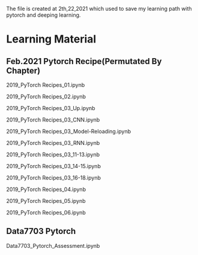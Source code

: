 The file is created at 2th,22,2021 which used to save my learning path with pytorch and deeping learning.

# Learning Material
## Feb.2021 Pytorch Recipe(Permutated By Chapter)
  2019_PyTorch Recipes_01.ipynb

  2019_PyTorch Recipes_02.ipynb
  
  2019_PyTorch Recipes_03_Up.ipynb
  
  2019_PyTorch Recipes_03_CNN.ipynb
  
  2019_PyTorch Recipes_03_Model-Reloading.ipynb
  
  2019_PyTorch Recipes_03_RNN.ipynb
  
  2019_PyTorch Recipes_03_11-13.ipynb
  
  2019_PyTorch Recipes_03_14-15.ipynb

  2019_PyTorch Recipes_03_16-18.ipynb
  
  2019_PyTorch Recipes_04.ipynb
  
  2019_PyTorch Recipes_05.ipynb
  
  2019_PyTorch Recipes_06.ipynb
## Data7703 Pytorch
  Data7703_Pytorch_Assessment.ipynb

